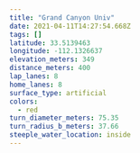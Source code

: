 ```yaml
---
title: "Grand Canyon Univ"
date: 2021-04-11T14:27:54.668Z
tags: []
latitude: 33.5139463
longitude: -112.1326637
elevation_meters: 349
distance_meters: 400
lap_lanes: 8
home_lanes: 8
surface_type: artificial
colors:
  - red
turn_diameter_meters: 75.35
turn_radius_b_meters: 37.66
steeple_water_location: inside
---
```


